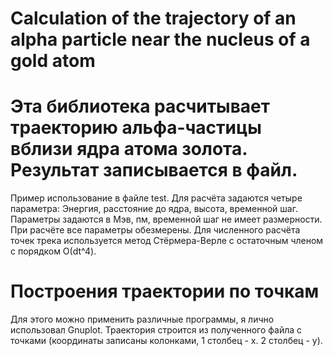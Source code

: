 # Calculation of the trajectory of an alpha particle near the nucleus of a gold atom

# Эта библиотека расчитывает траекторию альфа-частицы вблизи ядра атома золота. Результат записывается в файл.

Пример использование в файле test. Для расчёта задаются четыре параметра: Энергия, расстояние до ядра, высота, временной шаг.
Параметры задаются в Мэв, пм, временной шаг не имеет размерности. При расчёте все параметры обезмерены.
Для численного расчёта точек трека используется метод Стёрмера-Верле с остаточным членом с порядком О(dt^4).

# Построения траектории по точкам
Для этого можно применить различные программы, я лично использовал Gnuplot. Траектория строится из полученного файла с точками 
(координаты записаны колонками, 1 столбец - х. 2 столбец - у).
